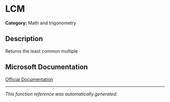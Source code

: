 # LCM

**Category:** Math and trigonometry

## Description
Returns the least common multiple

## Microsoft Documentation
[Official Documentation](https://support.microsoft.com//en-us/office/lcm-function-7152b67a-8bb5-4075-ae5c-06ede5563c94)

---
*This function reference was automatically generated.*
